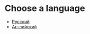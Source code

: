 # Choose a language
- [Русский](https://github.com/cubelius/closing-the-ping-question/blob/main/ru.md)
- [Английский](https://github.com/cubelius/closing-the-ping-question/blob/main/en.md)
